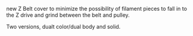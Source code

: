 new Z Belt cover to minimize the possibility of filament pieces to fall in to the Z drive and grind between the belt and pulley.

Two versions, dualt color/dual body and solid.
